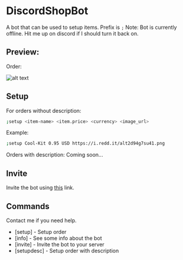 # DiscordShopBot
A bot that can be used to setup items.  Prefix is `;`
Note: Bot is currently offline. Hit me up on discord if I should turn it back on.


## Preview:

Order:

![alt text](https://www.2builders2tools.de/shopbot/examples/example1.png)

## Setup

For orders without description:

```sh
;setup <item-name> <item.price> <currency> <image_url>
```
Example: 

```sh
;setup Cool-Kit 0.95 USD https://i.redd.it/alt2d94g7su41.png 
```
Orders with description:
Coming soon...

## Invite
Invite the bot using [this](https://discord.com/oauth2/authorize?client_id=848234262326411275&scope=bot&permissions=268443664) link.

## Commands

Contact me if you need help.

- [setup] - Setup order
- [info] - See some info about the bot
- [invite] - Invite the bot to your server
- [setupdesc] - Setup order with description
